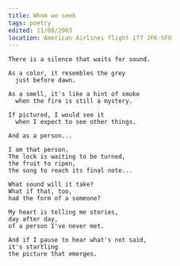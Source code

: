 ```yaml
---
title: Whom we seek
tags: poetry
edited: 11/08/2003
location: American Airlines flight 177 JFK-SFO
---
```


    There is a silence that waits for sound.

    As a color, it resembles the grey
      just before dawn.

    As a smell, it's like a hint of smoke
      when the fire is still a mystery.

    If pictured, I would see it
      when I expect to see other things.

    And as a person...

    I am that person.
    The lock is waiting to be turned,
    the fruit to ripen,
    the song to reach its final note...

    What sound will it take?
    What if that, too,
    had the form of a someone?

    My heart is telling me stories,
    day after day,
    of a person I've never met.

    And if I pause to hear what's not said,
    it's startling
    the picture that emerges.


